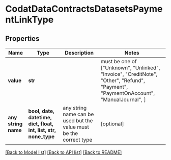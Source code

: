 # CodatDataContractsDatasetsPaymentLinkType


## Properties
Name | Type | Description | Notes
------------ | ------------- | ------------- | -------------
**value** | **str** |  |  must be one of ["Unknown", "Unlinked", "Invoice", "CreditNote", "Other", "Refund", "Payment", "PaymentOnAccount", "ManualJournal", ]
**any string name** | **bool, date, datetime, dict, float, int, list, str, none_type** | any string name can be used but the value must be the correct type | [optional]

[[Back to Model list]](../README.md#documentation-for-models) [[Back to API list]](../README.md#documentation-for-api-endpoints) [[Back to README]](../README.md)


